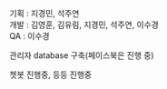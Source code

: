 기획 : 지경민, 석주연  
개발 : 김영훈, 김유림, 지경민, 석주연, 이수경  
QA : 이수경  

관리자 database 구축(페이스북은 진행 중)

쳇봇 진행중, 등등 진행중